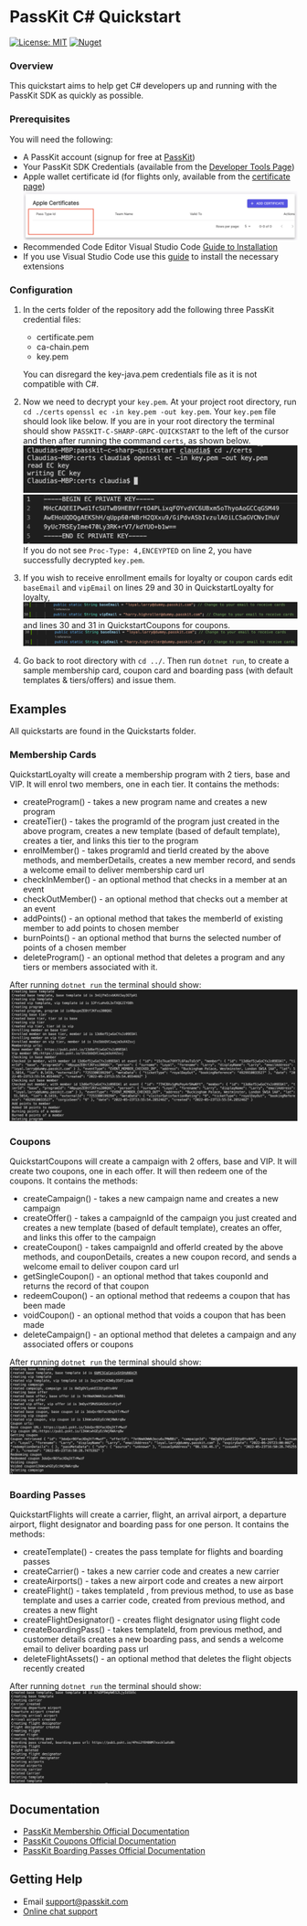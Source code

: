 PassKit C# Quickstart
=======================

[![License: MIT](https://img.shields.io/badge/License-MIT-yellow.svg)](https://opensource.org/licenses/MIT)
[![Nuget](https://img.shields.io/nuget/v/PassKit.Grpc)](https://www.nuget.org/packages/PassKit.Grpc)

### Overview

This quickstart aims to help  get C# developers up and running with the PassKit SDK as quickly as possible.

### Prerequisites

You will need the following:

- A PassKit account (signup for free at [PassKit](https://app.passkit.com))
- Your PassKit SDK Credentials (available from the [Developer Tools Page](https://app.passkit.com/app/account/developer-tools))
- Apple wallet certificate id (for flights only, available from the [certificate page](https://app.passkit.com/app/account/certificates))
 ![ScreenShot](images/certificate.png)
- Recommended Code Editor Visual Studio Code [Guide to Installation](https://code.visualstudio.com/docs/setup/setup-overview)
- If you use Visual Studio Code use this [guide](https://code.visualstudio.com/docs/languages/csharp) to install the necessary extensions
 ### Configuration

1. In the certs folder of the repository add the following three PassKit credential files:
    - certificate.pem
    - ca-chain.pem
    - key.pem
    
    You can disregard the key-java.pem credentials file as it is not compatible with C#.

2. Now we need to decrypt your `key.pem`. At your project root directory, run `cd ./certs`  `openssl ec -in key.pem -out key.pem`. Your `key.pem` file should look like below. If you are in your root directory the terminal should show `PASSKIT-C-SHARP-GRPC-QUICKSTART` to the left of the cursor and then after running the command `certs`, as shown below.
![ScreenShot](images/directory.png)
   ![ScreenShot](images/decrypted.png)
   If you do not see `Proc-Type: 4,ENCEYPTED` on line 2, you have successfully decrypted `key.pem`.

3. If you wish to receive enrollment emails for loyalty or coupon cards edit `baseEmail` and `vipEmail` on lines 29 and 30 in QuickstartLoyalty for loyalty,
    ![ScreenShot](images/loyalty-email.png)
    and lines 30 and 31 in QuickstartCoupons for coupons.
    ![ScreenShot](images/coupon-email.png)

4. Go back to root directory with `cd ../`. Then run `dotnet run`, to create a sample membership card, coupon card and boarding pass (with default templates & tiers/offers) and issue them.

## Examples
All quickstarts are found in the Quickstarts folder.
###  Membership Cards
QuickstartLoyalty will create a membership program with 2 tiers, base and VIP.  It will enrol two members, one in each tier.
It contains the methods:
- createProgram() - takes a new program name and creates a new program
- createTier() - takes the programId of the program just created in the above program, creates a new template (based of default template), creates a tier, and links this tier to the program
- enrolMember() - takes programId and tierId created by the above methods, and memberDetails, creates a new member record, and sends a welcome email to deliver membership card url 
- checkInMember() - an optional method that checks in a member at an event
- checkOutMember() - an optional method that checks out a member at an event
- addPoints() - an optional method that takes the memberId of existing member to add points to chosen member
- burnPoints() - an optional method that burns the selected number of points of a chosen member
- deleteProgram() -  an optional method that deletes a program and any tiers or members associated with it.

After running `dotnet run` the terminal should show:
![ScreenShot](images/members.png)

###  Coupons
QuickstartCoupons will create a campaign with 2 offers, base and VIP. It will create two coupons, one in each offer. It will then redeem one of the coupons.
It contains the methods:
- createCampaign() - takes a new campaign name and creates a new campaign
- createOffer() - takes a campaignId of the campaign you just created and creates a new template (based of default template), creates an offer, and links this offer to the campaign
- createCoupon() - takes campaignId and offerId created by the above methods, and couponDetails, creates a new coupon record, and sends a welcome email to deliver coupon card url
- getSingleCoupon() - an optional method that takes couponId and returns the record of that coupon
- redeemCoupon() - an optional method that redeems a coupon that has been made
- voidCoupon() - an optional method that voids a coupon that has been made
- deleteCampaign() - an optional method that deletes a campaign and any associated offers or coupons


After running `dotnet run` the terminal should show:
![ScreenShot](images/coupons.png)

### Boarding Passes
QuickstartFlights will create a carrier, flight, an arrival airport, a departure airport, flight designator and boarding pass for one person. 
It contains the methods:
- createTemplate() - creates the pass template for flights and boarding passes
- createCarrier() - takes a new carrier code and creates a new carrier
- createAirports() - takes a new airport code and creates a new airport
- createFlight() - takes templateId , from previous method, to use as base template and uses a carrier code, created from previous method, and creates a new flight
- createFlightDesignator() - creates flight designator using flight code
- createBoardingPass() - takes templateId, from previous method, and customer details creates a new boarding pass, and sends a welcome email to deliver boarding pass url
- deleteFlightAssets() - an optional method that deletes the flight objects recently created

After running `dotnet run` the terminal should show:
![ScreenShot](images/flights.png)

## Documentation
* [PassKit Membership Official Documentation](https://docs.passkit.io/protocols/member)
* [PassKit Coupons Official Documentation](https://docs.passkit.io/protocols/coupon)
* [PassKit Boarding Passes Official Documentation](https://docs.passkit.io/protocols/boarding)


## Getting Help
* Email [support@passkit.com](email:support@passkit.com)
* [Online chat support](https://passkit.com/)

